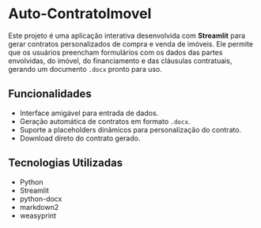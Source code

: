 # Auto-ContratoImovel

Este projeto é uma aplicação interativa desenvolvida com **Streamlit** para gerar contratos personalizados de compra e venda de imóveis. Ele permite que os usuários preencham formulários com os dados das partes envolvidas, do imóvel, do financiamento e das cláusulas contratuais, gerando um documento `.docx` pronto para uso.

## Funcionalidades
- Interface amigável para entrada de dados.
- Geração automática de contratos em formato `.docx`.
- Suporte a placeholders dinâmicos para personalização do contrato.
- Download direto do contrato gerado.

## Tecnologias Utilizadas
- Python
- Streamlit
- python-docx
- markdown2
- weasyprint
